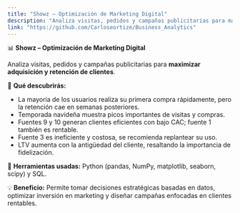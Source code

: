```yaml
---
title: "Showz – Optimización de Marketing Digital"
description: "Analiza visitas, pedidos y campañas publicitarias para maximizar adquisición y retención de clientes"
link: "https://github.com/Carloseortize/Business_Analytics"
---
```

📊 **Showz – Optimización de Marketing Digital**

Analiza visitas, pedidos y campañas publicitarias para **maximizar adquisición y retención de clientes**.

🔹 **Qué descubrirás:**

* La mayoría de los usuarios realiza su primera compra rápidamente, pero la retención cae en semanas posteriores.
* Temporada navideña muestra picos importantes de visitas y compras.
* Fuentes 9 y 10 generan clientes eficientes con bajo CAC; fuente 1 también es rentable.
* Fuente 3 es ineficiente y costosa, se recomienda replantear su uso.
* LTV aumenta con la antigüedad del cliente, resaltando la importancia de fidelización.

🔧 **Herramientas usadas:** Python (pandas, NumPy, matplotlib, seaborn, scipy) y SQL.

💡 **Beneficio:** Permite tomar decisiones estratégicas basadas en datos, optimizar inversión en marketing y diseñar campañas enfocadas en clientes rentables.
